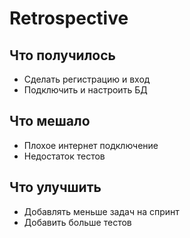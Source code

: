 # Retrospective

## Что получилось 
- Сделать регистрацию и вход
- Подключить и настроить БД

## Что мешало
- Плохое интернет подключение
- Недостаток тестов

## Что улучшить
- Добавлять меньше задач на спринт
- Добавить больше тестов
